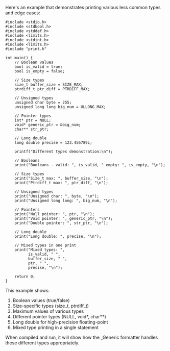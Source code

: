 Here's an example that demonstrates printing various less common types and edge cases:

```
#include <stdio.h>
#include <stdbool.h>
#include <stddef.h>
#include <limits.h>
#include <stdint.h>
#include <limits.h>
#include "print.h"

int main() {
    // Boolean values
    bool is_valid = true;
    bool is_empty = false;
    
    // Size types
    size_t buffer_size = SIZE_MAX;
    ptrdiff_t ptr_diff = PTRDIFF_MAX;
    
    // Unsigned types
    unsigned char byte = 255;
    unsigned long long big_num = ULLONG_MAX;
    
    // Pointer types
    int* ptr = NULL;
    void* generic_ptr = &big_num;
    char** str_ptr;
    
    // Long double
    long double precise = 123.456789L;
    
    printf("Different types demonstration:\n");
    
    // Booleans
    print("Booleans - valid: ", is_valid, " empty: ", is_empty, "\n");
    
    // Size types
    print("Size_t max: ", buffer_size, "\n");
    print("Ptrdiff_t max: ", ptr_diff, "\n");
    
    // Unsigned types
    print("Unsigned char: ", byte, "\n");
    print("Unsigned long long: ", big_num, "\n");
    
    // Pointers
    print("Null pointer: ", ptr, "\n");
    print("Void pointer: ", generic_ptr, "\n");
    print("Double pointer: ", str_ptr, "\n");
    
    // Long double
    print("Long double: ", precise, "\n");
    
    // Mixed types in one print
    print("Mixed types: ", 
          is_valid, " ", 
          buffer_size, " ", 
          ptr, " ", 
          precise, "\n");
    
    return 0;
}
```

This example shows:
1. Boolean values (true/false)
2. Size-specific types (size_t, ptrdiff_t)
3. Maximum values of various types
4. Different pointer types (NULL, void*, char**)
5. Long double for high-precision floating-point
6. Mixed type printing in a single statement

When compiled and run, it will show how the _Generic formatter handles these different types appropriately.
